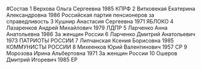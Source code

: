 #Состав
1 Верхова Ольга Сергеевна 1985 КПРФ
2 Витковекая Екатерина Александровна 1986 Российская партия пенсионеров за справедливость
3 Кушнир Анастасия Сергеевна 1971 ЯБЛОКО
4 Лазаренков Андрей Михайлович 1979 ЛДПР
5 Ларченко Анна Анатольевна 1986 За женщин России
6 Ларченко Дмитрий Анатольевич 1973 ПАТРИОТЫ РОССИИ
7 Липчанская Ксения Борисовна 1985 КОММУНИСТЫ РОССИИ
8 Михеенков Юрий Валентинович 1957 СР
9 Морозова Ирина Альбертовна 1971 За женщин России
10 Ошеров Дмитрий Игоревич 1985 ЕР

